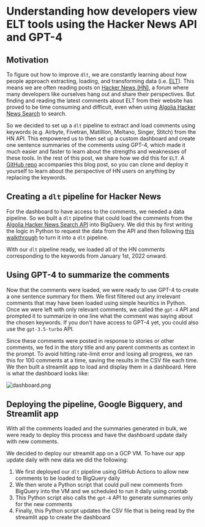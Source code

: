 # Understanding how developers view ELT tools using the Hacker News API and GPT-4

## Motivation

To figure out how to improve `dlt`, we are constantly learning about how people approach extracting, loading, and transforming data (i.e. [ELT](https://docs.getdbt.com/terms/elt)). This means we are often reading posts on [Hacker News (HN)](https://news.ycombinator.com/), a forum where many developers like ourselves hang out and share their perspectives. But finding and reading the latest comments about ELT from their website has proved to be time consuming and difficult, even when using [Algolia Hacker News Search](https://hn.algolia.com/) to search.

So we decided to set up a `dlt` pipeline to extract and load comments using keywords (e.g. Airbyte, Fivetran, Matillion, Meltano, Singer, Stitch) from the HN API. This empowered us to then set up a custom dashboard and create one sentence summaries of the comments using GPT-4, which made it much easier and faster to learn about the strengths and weaknesses of these tools. In the rest of this post, we share how we did this for `ELT`. A [GitHub repo](https://github.com/dlt-hub/hacker-news-gpt-4-dashboard-demo) accompanies this blog post, so you can clone and deploy it yourself to learn about the perspective of HN users on anything by replacing the keywords.

## Creating a `dlt` pipeline for Hacker News

For the dashboard to have access to the comments, we needed a data pipeline. So we built a `dlt` pipeline that could load the comments from the [Algolia Hacker News Search API](https://hn.algolia.com/api) into BigQuery. We did this by first writing the logic in Python to request the data from the API and then following [this walkthrough](https://github.com/dlt-hub/pipelines/blob/master/SHARE_PIPELINE.md) to turn it into a `dlt` pipeline.

With our `dlt` pipeline ready, we loaded all of the HN comments corresponding to the keywords from January 1st, 2022 onward.

## Using GPT-4 to summarize the comments

Now that the comments were loaded, we were ready to use GPT-4 to create a one sentence summary for them. We first filtered out any irrelevant comments that may have been loaded using simple heuritics in Python. Once we were left with only relevant comments, we called the `gpt-4` API and prompted it to summarize in one line what the comment was saying about the chosen keywords. If you don't have access to GPT-4 yet, you could also use the `gpt-3.5-turbo` API. 

Since these comments were posted in response to stories or other comments, we fed in the story title and any parent comments as context in the prompt. To avoid hitting rate-limit error and losing all progress, we ran this for 100 comments at a time, saving the results in the CSV file each time. We then built a streamlit app to load and display them in a dashboard. Here is what the dashboard looks like:

![dashboard.png](/img/hn_gpt_dashboard.png)

## Deploying the pipeline, Google Bigquery, and Streamlit app

With all the comments loaded and the summaries generated in bulk, we were ready to deploy this process and have the dashboard update daily with new comments.

We decided to deploy our streamlit app on a GCP VM. To have our app update daily with new data we did the following:
1. We first deployed our `dlt` pipeline using GitHub Actions to allow new comments to be loaded to BigQuery daily
2. We then wrote a Python script that could pull new comments from BigQuery into the VM and we scheduled to run it daily using crontab
3. This Python script also calls the `gpt-4` API to generate summaries only for the new comments
4. Finally, this Python script updates the CSV file that is being read by the streamlit app to create the dashboard